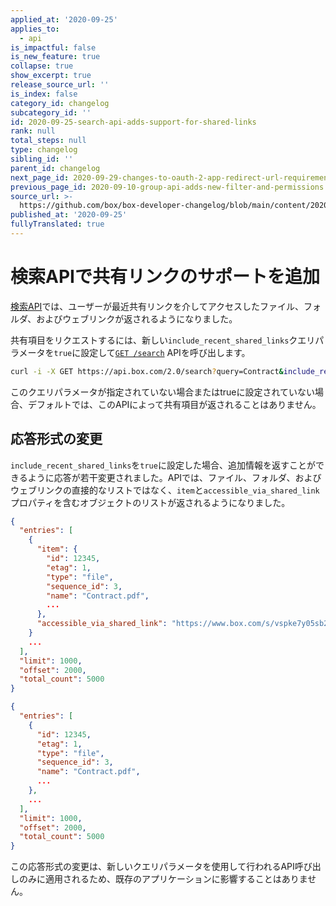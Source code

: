 ```yaml
---
applied_at: '2020-09-25'
applies_to:
  - api
is_impactful: false
is_new_feature: true
collapse: true
show_excerpt: true
release_source_url: ''
is_index: false
category_id: changelog
subcategory_id: ''
id: 2020-09-25-search-api-adds-support-for-shared-links
rank: null
total_steps: null
type: changelog
sibling_id: ''
parent_id: changelog
next_page_id: 2020-09-29-changes-to-oauth-2-app-redirect-url-requirements
previous_page_id: 2020-09-10-group-api-adds-new-filter-and-permissions
source_url: >-
  https://github.com/box/box-developer-changelog/blob/main/content/2020/09-25-search-api-adds-support-for-shared-links.md
published_at: '2020-09-25'
fullyTranslated: true
---
```

# 検索APIで共有リンクのサポートを追加

[検索API][endpoint]では、ユーザーが最近共有リンクを介してアクセスしたファイル、フォルダ、およびウェブリンクが返されるようになりました。

共有項目をリクエストするには、新しい`include_recent_shared_links`クエリパラメータを`true`に設定して[`GET /search`][endpoint] APIを呼び出します。

```sh
curl -i -X GET https://api.box.com/2.0/search?query=Contract&include_recent_shared_link=true
```

このクエリパラメータが指定されていない場合またはtrueに設定されていない場合、デフォルトでは、このAPIによって共有項目が返されることはありません。

## 応答形式の変更

`include_recent_shared_links`を`true`に設定した場合、追加情報を返すことができるように応答が若干変更されました。APIでは、ファイル、フォルダ、およびウェブリンクの直接的なリストではなく、`item`と`accessible_via_shared_link`プロパティを含むオブジェクトのリストが返されるようになりました。

<!-- more -->

<Tabs>

<Tab title="共有リンクが含まれる結果">

```json
{
  "entries": [
    {
      "item": {
        "id": 12345,
        "etag": 1,
        "type": "file",
        "sequence_id": 3,
        "name": "Contract.pdf",
        ...
      },
      "accessible_via_shared_link": "https://www.box.com/s/vspke7y05sb214wjokpk"
    }
    ...
  ],
  "limit": 1000,
  "offset": 2000,
  "total_count": 5000
}
```

</Tab>

<Tab title="共有リンクが含まれない結果">

```json
{
  "entries": [
    {
      "id": 12345,
      "etag": 1,
      "type": "file",
      "sequence_id": 3,
      "name": "Contract.pdf",
      ...
    },
    ...
  ],
  "limit": 1000,
  "offset": 2000,
  "total_count": 5000
}
```

</Tab>

</Tabs>

この応答形式の変更は、新しいクエリパラメータを使用して行われるAPI呼び出しのみに適用されるため、既存のアプリケーションに影響することはありません。

[endpoint]: e://get_search
